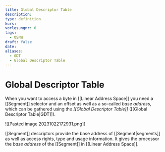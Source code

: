 ```yaml
---
title: Global Descriptor Table
description: 
type: definition
kurs: 
vorlesungnr: 0
tags:
  - OSNW
draft: false
date: 
aliases:
  - GDT
  - Global Descriptor Table
---
```


# Global Descriptor Table

When you want to access a byte in [[Linear Address Space]] you need a [[Segment]] selector and an offset as well as a so-called *base address*, which can be gathered using the *[[Global Descriptor Table]]* ([[Global Descriptor Table|GDT]]).

![[Pasted image 20231022172931.png]]

[[Segment]] descriptors provide the base address of [[Segment|segments]] as well as access rights, type and usage information. It gives the processor the *base address* of the [[Segment]] in [[Linear Address Space]].